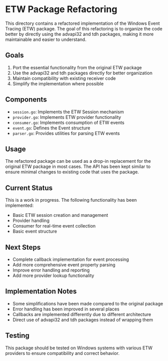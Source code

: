 # ETW Package Refactoring

This directory contains a refactored implementation of the Windows Event Tracing (ETW) package. The goal of this refactoring is to organize the code better by directly using the advapi32 and tdh packages, making it more maintainable and easier to understand.

## Goals

1. Port the essential functionality from the original ETW package
2. Use the advapi32 and tdh packages directly for better organization
3. Maintain compatibility with existing receiver code
4. Simplify the implementation where possible

## Components

- `session.go`: Implements the ETW Session mechanism
- `provider.go`: Implements ETW provider functionality
- `consumer.go`: Implements consumption of ETW events
- `event.go`: Defines the Event structure
- `parser.go`: Provides utilities for parsing ETW events

## Usage

The refactored package can be used as a drop-in replacement for the original ETW package in most cases. The API has been kept similar to ensure minimal changes to existing code that uses the package.

## Current Status

This is a work in progress. The following functionality has been implemented:

- Basic ETW session creation and management
- Provider handling
- Consumer for real-time event collection
- Basic event structure

## Next Steps

- Complete callback implementation for event processing
- Add more comprehensive event property parsing
- Improve error handling and reporting
- Add more provider lookup functionality

## Implementation Notes

- Some simplifications have been made compared to the original package
- Error handling has been improved in several places
- Callbacks are implemented differently due to different architecture
- Direct use of advapi32 and tdh packages instead of wrapping them

## Testing

This package should be tested on Windows systems with various ETW providers to ensure compatibility and correct behavior. 